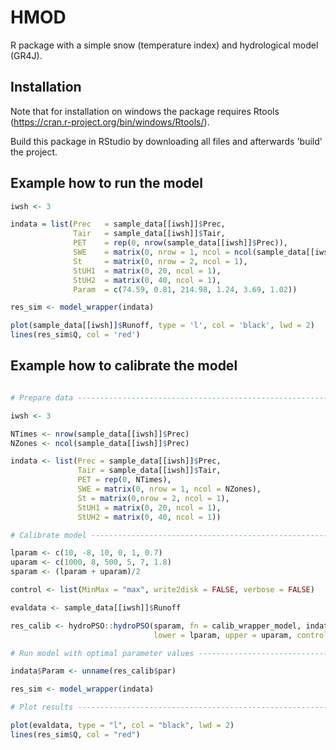 # HMOD

R package with a simple snow (temperature index) and hydrological model (GR4J).

## Installation

Note that for installation on windows the package requires Rtools (https://cran.r-project.org/bin/windows/Rtools/).

Build this package in RStudio by downloading all files and afterwards 'build' the project.

## Example how to run the model

```R
iwsh <- 3

indata = list(Prec   = sample_data[[iwsh]]$Prec,
              Tair   = sample_data[[iwsh]]$Tair,
              PET    = rep(0, nrow(sample_data[[iwsh]]$Prec)),
              SWE    = matrix(0, nrow = 1, ncol = ncol(sample_data[[iwsh]]$Prec)),
              St     = matrix(0, nrow = 2, ncol = 1),
              StUH1  = matrix(0, 20, ncol = 1),
              StUH2  = matrix(0, 40, ncol = 1),
              Param  = c(74.59, 0.81, 214.98, 1.24, 3.69, 1.02))

res_sim <- model_wrapper(indata)

plot(sample_data[[iwsh]]$Runoff, type = 'l', col = 'black', lwd = 2)
lines(res_sim$Q, col = 'red')
```

## Example how to calibrate the model

```R

# Prepare data ------------------------------------------------------------

iwsh <- 3

NTimes <- nrow(sample_data[[iwsh]]$Prec)
NZones <- ncol(sample_data[[iwsh]]$Prec)

indata <- list(Prec = sample_data[[iwsh]]$Prec,
               Tair = sample_data[[iwsh]]$Tair,
               PET = rep(0, NTimes),
               SWE = matrix(0, nrow = 1, ncol = NZones),
               St = matrix(0,nrow = 2, ncol = 1),
               StUH1 = matrix(0, 20, ncol = 1),
               StUH2 = matrix(0, 40, ncol = 1))

# Calibrate model ---------------------------------------------------------

lparam <- c(10, -8, 10, 0, 1, 0.7)
uparam <- c(1000, 8, 500, 5, 7, 1.8)
sparam <- (lparam + uparam)/2

control <- list(MinMax = "max", write2disk = FALSE, verbose = FALSE)

evaldata <- sample_data[[iwsh]]$Runoff

res_calib <- hydroPSO::hydroPSO(sparam, fn = calib_wrapper_model, indata, evaldata,
                                lower = lparam, upper = uparam, control = control)

# Run model with optimal parameter values ---------------------------------

indata$Param <- unname(res_calib$par)

res_sim <- model_wrapper(indata)

# Plot results ------------------------------------------------------------

plot(evaldata, type = "l", col = "black", lwd = 2)
lines(res_sim$Q, col = "red")

```
